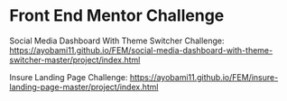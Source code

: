 # Front End Mentor Challenge

Social Media Dashboard With Theme Switcher Challenge: https://ayobami11.github.io/FEM/social-media-dashboard-with-theme-switcher-master/project/index.html

Insure Landing Page Challenge: https://ayobami11.github.io/FEM/insure-landing-page-master/project/index.html